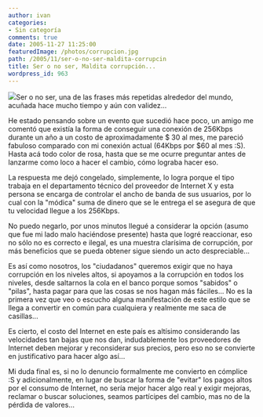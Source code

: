 ```yaml
---
author: ivan
categories:
- Sin categoría
comments: true
date: 2005-11-27 11:25:00
featuredImage: /photos/corrupcion.jpg
path: /2005/11/ser-o-no-ser-maldita-corrupcin
title: Ser o no ser, Maldita corrupción...
wordpress_id: 963
---
```


[![](https://photos1.blogger.com/blogger/5311/455/200/corrupcion.jpg)](https://photos1.blogger.com/blogger/5311/455/1600/corrupcion.png)Ser o no ser, una de las frases más repetidas alrededor del mundo, acuñada hace mucho tiempo y aún con validez...

He estado pensando sobre un evento que sucedió hace poco, un amigo me comentó que existía la forma de conseguir una conexión de 256Kbps durante un año a un costo de aproximadamente $ 30 al mes, me pareció fabuloso comparado con mi conexión actual (64Kbps por $60 al mes :S). Hasta acá todo color de rosa, hasta que se me ocurre preguntar antes de lanzarme como loco a hacer el cambio, cómo lograba hacer eso.

La respuesta me dejó congelado, simplemente, lo logra porque el tipo trabaja en el departamento técnico del proveedor de Internet X y esta persona se encarga de controlar el ancho de banda de sus usuarios, por lo cual con la "módica" suma de dinero que se le entrega el se asegura de que tu velocidad llegue a los 256Kbps.

No puedo negarlo, por unos minutos llegué a considerar la opción (asumo que fue mi lado malo haciéndose presente) hasta que logré reaccionar, eso no sólo no es correcto e ilegal, es una muestra clarísima de corrupción, por más beneficios que se pueda obtener sigue siendo un acto despreciable...

Es así como nosotros, los "ciudadanos" queremos exigir que no haya corrupción en los niveles altos, si apoyamos a la corrupción en todos los niveles, desde saltarnos la cola en el banco porque somos "sabidos" o "pilas", hasta pagar para que las cosas se nos hagan más fáciles... No es la primera vez que veo o escucho alguna manifestación de este estilo que se llega a convertir en común para cualquiera y realmente me saca de casillas...

Es cierto, el costo del Internet en este país es altísimo considerando las velocidades tan bajas que nos dan, indudablemente los proveedores de Internet deben mejorar y reconsiderar sus precios, pero eso no se convierte en justificativo para hacer algo así...

Mi duda final es, si no lo denuncio formalmente me convierto en cómplice :S
y adicionalmente, en lugar de buscar la forma de "evitar" los pagos altos por el consumo de Internet, no sería mejor hacer algo real y exigir mejoras, reclamar o buscar soluciones, seamos partícipes del cambio, mas no de la pérdida de valores...